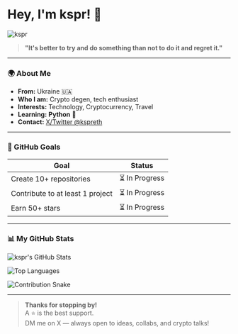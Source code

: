 # Hey, I'm kspr! 👋

![kspr](https://avatars.githubusercontent.com/u/kspr-eth?v=4)

> **"It's better to try and do something than not to do it and regret it."**

---

### 🌍 About Me
- **From:** Ukraine 🇺🇦  
- **Who I am:** Crypto degen, tech enthusiast  
- **Interests:** Technology, Cryptocurrency, Travel  
- **Learning:** **Python** 🐍  
- **Contact:** [X/Twitter @kspreth](https://twitter.com/kspreth)

---

### 🎯 GitHub Goals
| Goal | Status |
|------|--------|
| Create 10+ repositories | ⏳ In Progress |
| Contribute to at least 1 project | ⏳ In Progress |
| Earn 50+ stars | ⏳ In Progress |

---

### 📊 My GitHub Stats

![kspr's GitHub Stats](https://github-readme-stats.vercel.app/api?username=kspr-eth&show_icons=true&theme=radical&hide_border=true&include_all_commits=true)

![Top Languages](https://github-readme-stats.vercel.app/api/top-langs/?username=kspr-eth&layout=compact&theme=radical&hide_border=true)

![Contribution Snake](https://raw.githubusercontent.com/kspr-eth/me/output/dist/github-contribution-grid-snake.svg)

---

> **Thanks for stopping by!**  
> A ⭐ is the best support.  
> DM me on X — always open to ideas, collabs, and crypto talks!
